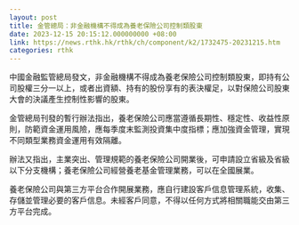 ```yaml
---
layout: post
title: 金管總局：非金融機構不得成為養老保險公司控制類股東
date: 2023-12-15 20:15:12.000000000 +08:00
link: https://news.rthk.hk/rthk/ch/component/k2/1732475-20231215.htm
categories: rthk
---
```


中國金融監管總局發文，非金融機構不得成為養老保險公司控制類股東，即持有公司股權三分一以上，或者出資額、持有的股份享有的表決權足，以對保險公司股東大會的決議產生控制性影響的股東。

金管總局刊發的暫行辦法指出，養老保險公司應當遵循長期性、穩定性、收益性原則，防範資金運用風險，應每季度末監測投資集中度指標；應加強資金管理，實現不同類型業務資金運用有效隔離。

辦法又指出，主業突出、管理規範的養老保險公司開業後，可申請設立省級及省級以下分支機構；養老保險公司經營養老基金管理業務，可以在全國展業。

養老保險公司與第三方平台合作開展業務，應自行建設客戶信息管理系統，收集、存儲並管理必要的客戶信息。未經客戶同意，不得以任何方式將相關職能交由第三方平台完成。

